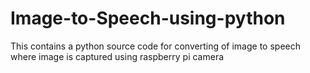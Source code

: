 # Image-to-Speech-using-python
This contains a python source code for converting of image to speech where image is captured using raspberry pi camera
